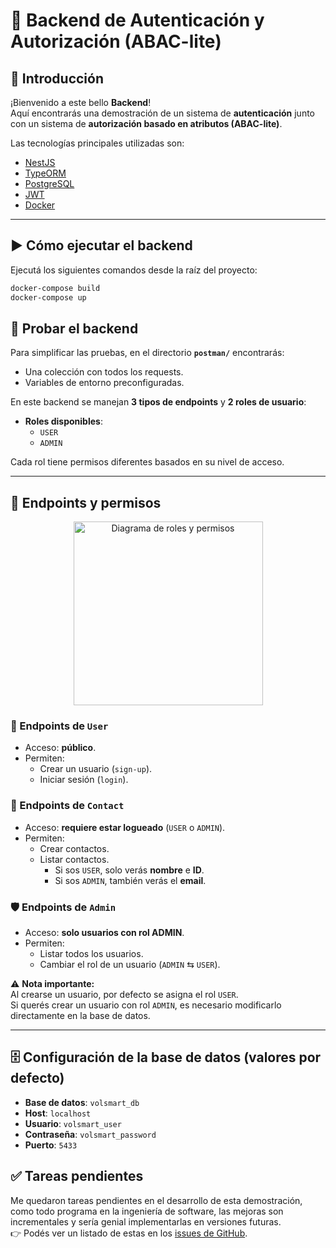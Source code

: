 # 🚀 Backend de Autenticación y Autorización (ABAC-lite)

## 📖 Introducción
¡Bienvenido a este bello **Backend**!  
Aquí encontrarás una demostración de un sistema de **autenticación** junto con un sistema de **autorización basado en atributos (ABAC-lite)**.  

Las tecnologías principales utilizadas son:  
- [NestJS](https://nestjs.com/)
- [TypeORM](https://typeorm.io/)
- [PostgreSQL](https://www.postgresql.org/)  
- [JWT](https://jwt.io/)  
- [Docker](https://www.docker.com/)  

---

## ▶️ Cómo ejecutar el backend

Ejecutá los siguientes comandos desde la raíz del proyecto:

```bash
docker-compose build
docker-compose up
```

## 🧪 Probar el backend

Para simplificar las pruebas, en el directorio **`postman/`** encontrarás:  
- Una colección con todos los requests.  
- Variables de entorno preconfiguradas.  

En este backend se manejan **3 tipos de endpoints** y **2 roles de usuario**:  

- **Roles disponibles**:  
  - `USER`  
  - `ADMIN`  

Cada rol tiene permisos diferentes basados en su nivel de acceso.  

---

## 🔑 Endpoints y permisos

<div align="center">
  <img width="303" height="294" alt="Diagrama de roles y permisos" src="https://github.com/user-attachments/assets/3e3cfcb9-5ac4-4875-9808-61e0ab84d951" />
</div>

### 👤 Endpoints de `User`
- Acceso: **público**.  
- Permiten:  
  - Crear un usuario (`sign-up`).  
  - Iniciar sesión (`login`).  

### 📇 Endpoints de `Contact`
- Acceso: **requiere estar logueado** (`USER` o `ADMIN`).  
- Permiten:  
  - Crear contactos.  
  - Listar contactos.  
    - Si sos `USER`, solo verás **nombre** e **ID**.  
    - Si sos `ADMIN`, también verás el **email**.  

### 🛡️ Endpoints de `Admin`
- Acceso: **solo usuarios con rol ADMIN**.  
- Permiten:  
  - Listar todos los usuarios.  
  - Cambiar el rol de un usuario (`ADMIN` ⇆ `USER`).  

⚠️ **Nota importante:**  
Al crearse un usuario, por defecto se asigna el rol `USER`.  
Si querés crear un usuario con rol `ADMIN`, es necesario modificarlo directamente en la base de datos.  

---

## 🗄️ Configuración de la base de datos (valores por defecto)

- **Base de datos**: `volsmart_db`  
- **Host**: `localhost`  
- **Usuario**: `volsmart_user`  
- **Contraseña**: `volsmart_password`  
- **Puerto**: `5433`

## ✅ Tareas pendientes
Me quedaron tareas pendientes en el desarrollo de esta demostración, como todo programa en la ingeniería de software, las mejoras son incrementales y sería genial implementarlas en versiones futuras.  
👉 Podés ver un listado de estas en los [issues de GitHub](https://github.com/marcosvolpiok/nestjs_auth_postges/issues).

